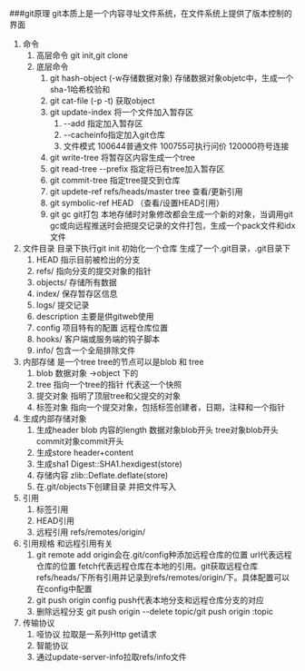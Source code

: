 ###git原理 git本质上是一个内容寻址文件系统，在文件系统上提供了版本控制的界面
1. 命令
    1. 高层命令 git init,git clone
    2. 底层命令
       1. git hash-object (-w存储数据对象) 存储数据对象objetc中，生成一个sha-1哈希校验和
       2. git cat-file (-p -t) 获取object
       3. git update-index 将一个文件加入暂存区 
          1. --add 指定加入暂存区 
          2. --cacheinfo指定加入git仓库 
          3. 文件模式 100644普通文件 100755可执行问价 120000符号连接
       4. git write-tree 将暂存区内容生成一个tree
       5. git read-tree --prefix 指定将已有tree加入暂存区
       6. git commit-tree 指定tree提交到仓库
       7. git updete-ref refs/heads/master tree 查看/更新引用
       8. git symbolic-ref HEAD （查看/设置HEAD引用）
       9. git gc git打包 本地存储时对象修改都会生成一个新的对象，当调用git gc或向远程推送时会把提交记录的文件打包，生成一个pack文件和idx文件
2. 文件目录 目录下执行git init 初始化一个仓库 生成了一个.git目录，.git目录下
   1. HEAD 指示目前被检出的分支
   2. refs/ 指向分支的提交对象的指针
   3. objects/ 存储所有数据
   4. index/ 保存暂存区信息
   5. logs/ 提交记录
   6. description 主要是供gitweb使用
   7. config 项目特有的配置 远程仓库位置
   8. hooks/ 客户端或服务端的钩子脚本
   9. info/ 包含一个全局排除文件
3. 内部存储 是一个tree tree的节点可以是blob 和 tree
   1. blob 数据对象 ->object 下的
   2. tree 指向一个tree的指针 代表这一个快照
   3. 提交对象 指明了顶层tree和父提交的对象
   4. 标签对象 指向一个提交对象，包括标签创建者，日期，注释和一个指针
4. 生成内部存储对象
   1. 生成header blob 内容的length 数据对象blob开头 tree对象blob开头 commit对象commit开头
   2. 生成store  header+content
   3. 生成sha1 Digest::SHA1.hexdigest(store)
   4. 存储内容 zlib::Deflate.deflate(store)
   5. 在.git/objects下创建目录 并把文件写入
5. 引用
   1. 标签引用
   2. HEAD引用
   3. 远程引用 refs/remotes/origin/
6. 引用规格 和远程引用有关
   1. git remote add origin会在.git/config种添加远程仓库的位置 url代表远程仓库的位置 fetch代表远程仓库在本地的引用。git获取远程仓库refs/heads/下所有引用并记录到refs/remotes/origin/下。具体配置可以在config中配置
   2. git push origin config push代表本地分支和远程仓库分支的对应
   3. 删除远程分支 git push origin --delete topic/git push origin :topic
7. 传输协议
   1. 哑协议 拉取是一系列Http get请求
   2. 智能协议
   3. 通过update-server-info拉取refs/info文件